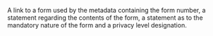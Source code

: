 A link to a form used by the metadata containing the form number, a statement regarding the contents of the form, a statement as to the mandatory nature of the form and a privacy level designation.